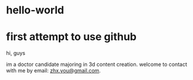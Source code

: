 # hello-world
first attempt to use github
==========================================================

hi, guys

im a doctor candidate majoring in 3d content creation.
welcome to contact with me by email: zhx.you@gmail.com.
